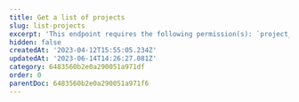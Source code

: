 ```yaml
---
title: Get a list of projects
slug: list-projects
excerpt: 'This endpoint requires the following permission(s): `project_configuration:projects:read`.'
hidden: false
createdAt: '2023-04-12T15:55:05.234Z'
updatedAt: '2023-06-14T14:26:27.081Z'
category: 6483560b2e0a290051a971df
order: 0
parentDoc: 6483560b2e0a290051a971f6
---
```

